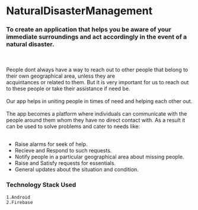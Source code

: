 # NaturalDisasterManagement
  ### To create an application that helps you be aware of your immediate surroundings and act accordingly in the event of a natural   disaster.
  <br><br>
  People dont always have a way to reach out to other people that belong to their own geographical area, unless they are    
  acquintances or related to them. But it is very important for us to reach out to these people or take their assistance if 
  need be.<br><br>
  Our app helps in uniting people in times of need and helping each other out.<br><br>
  The app becomes a platform where individuals can communicate with the people around them whom they have no direct contact 
  with. As a result it can be used to solve problems and cater to needs like:<br><br>
  * Raise alarms for seek of help.<br>
  * Recieve and Respond to such requests.<br>
  * Notify people in a particular geographical area about missing people.<br>
  * Raise and Satisfy requests for essentials.<br>
  * General updates about the situation and condition.<br>
   ### Technology Stack Used
    1.Android
    2.Firebase
